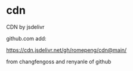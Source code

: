 # cdn
CDN by  jsdelivr

github.com add:

https://cdn.jsdelivr.net/gh/romepeng/cdn@main/

from changfengoss and renyanle of github



